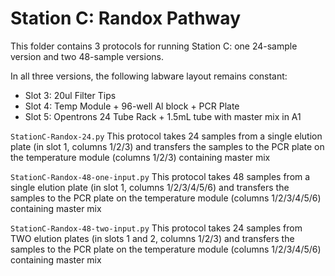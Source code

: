 # Station C: Randox Pathway

This folder contains 3 protocols for running Station C: one 24-sample version and two 48-sample versions.

In all three versions, the following labware layout remains constant:
- Slot 3: 20ul Filter Tips
- Slot 4: Temp Module + 96-well Al block + PCR Plate
- Slot 5: Opentrons 24 Tube Rack + 1.5mL tube with master mix in A1

`StationC-Randox-24.py`
This protocol takes 24 samples from a single elution plate (in slot 1, columns 1/2/3) and transfers the samples to the PCR plate on the temperature module (columns 1/2/3) containing master mix

`StationC-Randox-48-one-input.py`
This protocol takes 48 samples from a single elution plate (in slot 1, columns 1/2/3/4/5/6) and transfers the samples to the PCR plate on the temperature module (columns 1/2/3/4/5/6) containing master mix

`StationC-Randox-48-two-input.py`
This protocol takes 24 samples from TWO elution plates (in slots 1 and 2, columns 1/2/3) and transfers the samples to the PCR plate on the temperature module (columns 1/2/3/4/5/6) containing master mix
